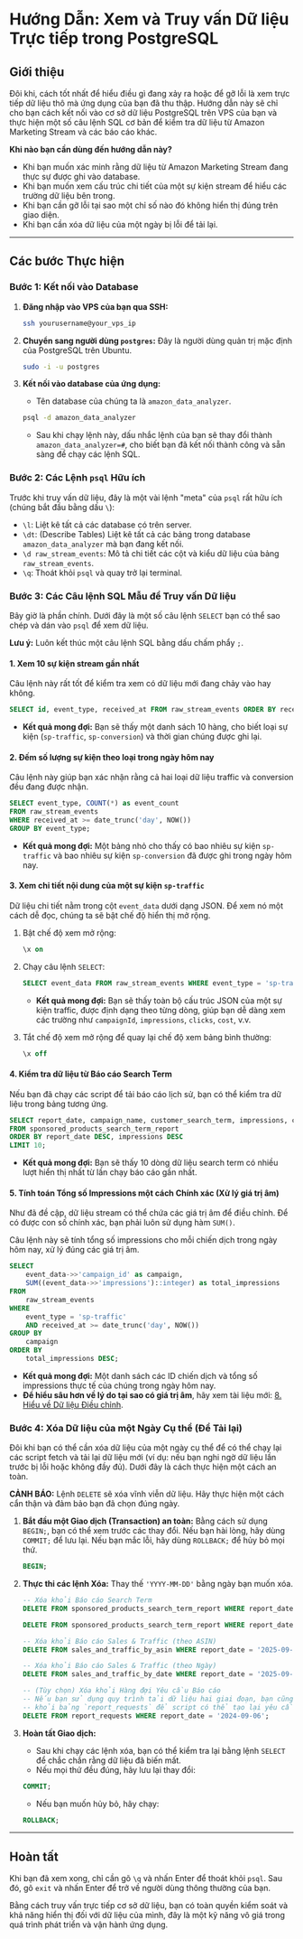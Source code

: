 # Hướng Dẫn: Xem và Truy vấn Dữ liệu Trực tiếp trong PostgreSQL

## Giới thiệu

Đôi khi, cách tốt nhất để hiểu điều gì đang xảy ra hoặc để gỡ lỗi là xem trực tiếp dữ liệu thô mà ứng dụng của bạn đã thu thập. Hướng dẫn này sẽ chỉ cho bạn cách kết nối vào cơ sở dữ liệu PostgreSQL trên VPS của bạn và thực hiện một số câu lệnh SQL cơ bản để kiểm tra dữ liệu từ Amazon Marketing Stream và các báo cáo khác.

**Khi nào bạn cần dùng đến hướng dẫn này?**
-   Khi bạn muốn xác minh rằng dữ liệu từ Amazon Marketing Stream đang thực sự được ghi vào database.
-   Khi bạn muốn xem cấu trúc chi tiết của một sự kiện stream để hiểu các trường dữ liệu bên trong.
-   Khi bạn cần gỡ lỗi tại sao một chỉ số nào đó không hiển thị đúng trên giao diện.
-   Khi bạn cần xóa dữ liệu của một ngày bị lỗi để tải lại.

---

## Các bước Thực hiện

### Bước 1: Kết nối vào Database

1.  **Đăng nhập vào VPS của bạn qua SSH:**
    ```bash
    ssh yourusername@your_vps_ip
    ```

2.  **Chuyển sang người dùng `postgres`:** Đây là người dùng quản trị mặc định của PostgreSQL trên Ubuntu.
    ```bash
    sudo -i -u postgres
    ```

3.  **Kết nối vào database của ứng dụng:**
    -   Tên database của chúng ta là `amazon_data_analyzer`.
    ```bash
    psql -d amazon_data_analyzer
    ```
    -   Sau khi chạy lệnh này, dấu nhắc lệnh của bạn sẽ thay đổi thành `amazon_data_analyzer=#`, cho biết bạn đã kết nối thành công và sẵn sàng để chạy các lệnh SQL.

### Bước 2: Các Lệnh `psql` Hữu ích

Trước khi truy vấn dữ liệu, đây là một vài lệnh "meta" của `psql` rất hữu ích (chúng bắt đầu bằng dấu `\`):
-   `\l`: Liệt kê tất cả các database có trên server.
-   `\dt`: (Describe Tables) Liệt kê tất cả các bảng trong database `amazon_data_analyzer` mà bạn đang kết nối.
-   `\d raw_stream_events`: Mô tả chi tiết các cột và kiểu dữ liệu của bảng `raw_stream_events`.
-   `\q`: Thoát khỏi `psql` và quay trở lại terminal.

### Bước 3: Các Câu lệnh SQL Mẫu để Truy vấn Dữ liệu

Bây giờ là phần chính. Dưới đây là một số câu lệnh `SELECT` bạn có thể sao chép và dán vào `psql` để xem dữ liệu.

**Lưu ý:** Luôn kết thúc một câu lệnh SQL bằng dấu chấm phẩy `;`.

#### 1. Xem 10 sự kiện stream gần nhất

Câu lệnh này rất tốt để kiểm tra xem có dữ liệu mới đang chảy vào hay không.

```sql
SELECT id, event_type, received_at FROM raw_stream_events ORDER BY received_at DESC LIMIT 10;
```
-   **Kết quả mong đợi:** Bạn sẽ thấy một danh sách 10 hàng, cho biết loại sự kiện (`sp-traffic`, `sp-conversion`) và thời gian chúng được ghi lại.

#### 2. Đếm số lượng sự kiện theo loại trong ngày hôm nay

Câu lệnh này giúp bạn xác nhận rằng cả hai loại dữ liệu traffic và conversion đều đang được nhận.

```sql
SELECT event_type, COUNT(*) as event_count
FROM raw_stream_events
WHERE received_at >= date_trunc('day', NOW())
GROUP BY event_type;
```
-   **Kết quả mong đợi:** Một bảng nhỏ cho thấy có bao nhiêu sự kiện `sp-traffic` và bao nhiêu sự kiện `sp-conversion` đã được ghi trong ngày hôm nay.

#### 3. Xem chi tiết nội dung của một sự kiện `sp-traffic`

Dữ liệu chi tiết nằm trong cột `event_data` dưới dạng JSON. Để xem nó một cách dễ đọc, chúng ta sẽ bật chế độ hiển thị mở rộng.

1.  Bật chế độ xem mở rộng:
    ```sql
    \x on
    ```
2.  Chạy câu lệnh `SELECT`:
    ```sql
    SELECT event_data FROM raw_stream_events WHERE event_type = 'sp-traffic' LIMIT 1;
    ```
    -   **Kết quả mong đợi:** Bạn sẽ thấy toàn bộ cấu trúc JSON của một sự kiện traffic, được định dạng theo từng dòng, giúp bạn dễ dàng xem các trường như `campaignId`, `impressions`, `clicks`, `cost`, v.v.

3.  Tắt chế độ xem mở rộng để quay lại chế độ xem bảng bình thường:
    ```sql
    \x off
    ```

#### 4. Kiểm tra dữ liệu từ Báo cáo Search Term

Nếu bạn đã chạy các script để tải báo cáo lịch sử, bạn có thể kiểm tra dữ liệu trong bảng tương ứng.

```sql
SELECT report_date, campaign_name, customer_search_term, impressions, clicks, cost
FROM sponsored_products_search_term_report
ORDER BY report_date DESC, impressions DESC
LIMIT 10;
```
-   **Kết quả mong đợi:** Bạn sẽ thấy 10 dòng dữ liệu search term có nhiều lượt hiển thị nhất từ lần chạy báo cáo gần nhất.

#### 5. Tính toán Tổng số Impressions một cách Chính xác (Xử lý giá trị âm)

Như đã đề cập, dữ liệu stream có thể chứa các giá trị âm để điều chỉnh. Để có được con số chính xác, bạn phải luôn sử dụng hàm `SUM()`.

Câu lệnh này sẽ tính tổng số impressions cho mỗi chiến dịch trong ngày hôm nay, xử lý đúng các giá trị âm.

```sql
SELECT
    event_data->>'campaign_id' as campaign,
    SUM((event_data->>'impressions')::integer) as total_impressions
FROM
    raw_stream_events
WHERE
    event_type = 'sp-traffic'
    AND received_at >= date_trunc('day', NOW())
GROUP BY
    campaign
ORDER BY
    total_impressions DESC;
```
-   **Kết quả mong đợi:** Một danh sách các ID chiến dịch và tổng số impressions thực tế của chúng trong ngày hôm nay.
-   **Để hiểu sâu hơn về lý do tại sao có giá trị âm**, hãy xem tài liệu mới: [8. Hiểu về Dữ liệu Điều chỉnh](./8.UNDERSTANDING_DATA_ADJUSTMENTS.md).

### Bước 4: Xóa Dữ liệu của một Ngày Cụ thể (Để Tải lại)

Đôi khi bạn có thể cần xóa dữ liệu của một ngày cụ thể để có thể chạy lại các script fetch và tải lại dữ liệu mới (ví dụ: nếu bạn nghi ngờ dữ liệu lần trước bị lỗi hoặc không đầy đủ). Dưới đây là cách thực hiện một cách an toàn.

**CẢNH BÁO:** Lệnh `DELETE` sẽ xóa vĩnh viễn dữ liệu. Hãy thực hiện một cách cẩn thận và đảm bảo bạn đã chọn đúng ngày.

1.  **Bắt đầu một Giao dịch (Transaction) an toàn:**
    Bằng cách sử dụng `BEGIN;`, bạn có thể xem trước các thay đổi. Nếu bạn hài lòng, hãy dùng `COMMIT;` để lưu lại. Nếu bạn mắc lỗi, hãy dùng `ROLLBACK;` để hủy bỏ mọi thứ.
    ```sql
    BEGIN;
    ```

2.  **Thực thi các lệnh Xóa:**
    Thay thế `'YYYY-MM-DD'` bằng ngày bạn muốn xóa.

    ```sql
    -- Xóa khỏi Báo cáo Search Term
    DELETE FROM sponsored_products_search_term_report WHERE report_date = '2024-09-06';

    DELETE FROM sponsored_products_search_term_report WHERE report_date BETWEEN '2024-08-01' AND '2024-09-08';

    -- Xóa khỏi Báo cáo Sales & Traffic (theo ASIN)
    DELETE FROM sales_and_traffic_by_asin WHERE report_date = '2025-09-07';

    -- Xóa khỏi Báo cáo Sales & Traffic (theo Ngày)
    DELETE FROM sales_and_traffic_by_date WHERE report_date = '2025-09-07';
    
    -- (Tùy chọn) Xóa khỏi Hàng đợi Yêu cầu Báo cáo
    -- Nếu bạn sử dụng quy trình tải dữ liệu hai giai đoạn, bạn cũng nên xóa yêu cầu tương ứng
    -- khỏi bảng `report_requests` để script có thể tạo lại yêu cầu mới cho ngày đó.
    DELETE FROM report_requests WHERE report_date = '2024-09-06';
    ```

3.  **Hoàn tất Giao dịch:**
    -   Sau khi chạy các lệnh xóa, bạn có thể kiểm tra lại bằng lệnh `SELECT` để chắc chắn rằng dữ liệu đã biến mất.
    -   Nếu mọi thứ đều đúng, hãy lưu lại thay đổi:
    ```sql
    COMMIT;
    ```
    -   Nếu bạn muốn hủy bỏ, hãy chạy:
    ```sql
    ROLLBACK;
    ```

---

## Hoàn tất

Khi bạn đã xem xong, chỉ cần gõ `\q` và nhấn Enter để thoát khỏi `psql`. Sau đó, gõ `exit` và nhấn Enter để trở về người dùng thông thường của bạn.

Bằng cách truy vấn trực tiếp cơ sở dữ liệu, bạn có toàn quyền kiểm soát và khả năng hiển thị đối với dữ liệu của mình, đây là một kỹ năng vô giá trong quá trình phát triển và vận hành ứng dụng.